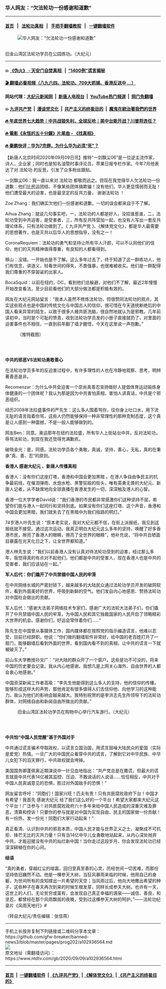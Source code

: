 ### 华人网友：“欠法轮功一份感谢和道歉”
------------------------

#### [首页](https://github.com/gfw-breaker/banned-news3/blob/master/README.md) &nbsp;&nbsp;|&nbsp;&nbsp; [法轮功真相](https://github.com/begood0513/basic/blob/master/README.md)  &nbsp;&nbsp;|&nbsp;&nbsp; [手把手翻墙教程](https://github.com/gfw-breaker/guides/wiki)  &nbsp;&nbsp;|&nbsp;&nbsp; [一键翻墙软件](https://github.com/gfw-breaker/nogfw/blob/master/README.md)  



<div><div class="featured_image">
 <figure>
  <img alt="华人网友：“欠法轮功一份感谢和道歉”" src="https://i.ntdtv.com/assets/uploads/2020/09/2020-09-09_112917-800x450.jpg"/>
 </figure><br/>
 <span class="caption">
  旧金山湾区法轮功学员在公园炼功。（大纪元）
 </span>
</div>
</div><hr/>

#### 💥 [《伪火》 - 天安门自焚真相 ](http://141.164.51.119:10000/videos/blog/weihuo.html)&nbsp; |&nbsp; [“1400例”谎言揭秘  ](http://141.164.51.119:10000/videos/blog/jiexi1400.html)

#### [ 🎬  翻墙必看视频（八九六四、法轮功、709大抓捕、香港反送中 ...）](https://github.com/gfw-breaker/links/blob/master/banned.md)

#### 网站代理：[大纪元新闻网](http://167.172.10.89:10080/gb/) &nbsp;|&nbsp; [新唐人电视台](http://167.172.10.89:8808/gb/)  &nbsp;|&nbsp; [YouTube热门频道](http://158.247.203.241/youtube.html) &nbsp;|&nbsp; [网门免翻墙](http://158.247.203.241:11000/show.aspx?name=ogHome)

#### 💥 [九评共产党](http://141.164.51.119:10000/videos/res/jiuping/)&nbsp; |&nbsp; [漫谈党文化](http://141.164.51.119:10000/videos/res/mtdwh/)&nbsp; |&nbsp; [共产主义的终极目的](http://141.164.51.119:10000/videos/res/zjmd/)&nbsp; |&nbsp; [魔鬼在統治著我們的世界](http://141.164.51.119:10000/videos/res/TheSpecter/)  

#### [ 🔥  年底世界七大趋势｜中共战狼失利，全球反呛｜美中台能开战？川普将连任？](http://141.164.51.119:10000/videos/news/tanghao02.html)

#### [ 🔥  電影《永恆的五十分鐘》片尾曲 - 《找真相》](http://141.164.51.119:10000/videos/news/../legend/index.html)

#### [ 🔥  秦鹏快评：华为7宗罪，为什么华为必须“死”？](http://141.164.51.119:10000/videos/news/qp01.html)

<div><div class="post_content" itemprop="articleBody">
 <p>
  【新唐人北京时间2020年09月09日讯】推特“一剑飘尘06”是一位逆主流作家，诗人，企业家；同时也是知名油管时事评论员，苹果日报专栏作家。今年7月他表达了对
  <ok href="https://www.ntdtv.com/gb/法轮功.htm">
   法轮功
  </ok>
  的反思，引发了众多粉丝跟贴。
 </p>
 <p>
  一剑飘尘06：我一直以来对
  <ok href="https://www.ntdtv.com/gb/法轮功.htm">
   法轮功
  </ok>
  都敬而远之。但现在我觉得华人欠法轮功一份道歉：他们比民运团结、不像某些团体搞欺骗！没有他们，华人更显懦弱而无耻！他们遭受最大的迫害，也是最坚定的反共力量，
  <ok href="https://www.ntdtv.com/gb/谢谢法轮功.htm">
   谢谢法轮功
  </ok>
  ！
 </p>
 <p>
  Zoe Zhang：我们确实欠他们一份感谢和道歉。一切的误会都来自于不了解。
 </p>
 <p>
  Aihua Zhang：就说几句事实吧，一，法轮功的人都是好人，没招谁惹谁，二，法轮功受到中共迫害，是受害者，三，所有反共阵营加一起，也没有人写出一套反共理论体系，只有法轮功做到了。《
  <ok href="https://www.ntdtv.com/gb/九评共产党.htm">
   九评共产党
  </ok>
  》、《解体党文化》，都是华人最需要的思想著作，也是灭共以后华人的思想指导，没有之一！
 </p>
 <p>
  CoronaRequiem：法轮功的勇气和坚持让所有华人汗颜，可以不认同他们的信仰，他们的灭共精神值得尊重，有良知的人都看得到。
 </p>
 <p>
  移山：没错。一开始也是不了解。这么多年过去了，终于知道了这一群练功人，他们有信念，讲道义，轻看世间的得失，不畏强暴，也很难被收买。他们是一群配得我们尊重的不穿袈裟的出家人。
 </p>
 <p>
  BocaSquid：以前在纽约，DC，看到他们总躲避，对他们不了解，最近2年慢慢开始改变看法，至少目前看他们的大部分做法都是积极有效的。
 </p>
 <p>
  网友在大纪元网站留言：“我本人虽然不修炼法轮功，但很赞同法轮功的观点，其实这些观点也是中国的传统文化与中国古人的信仰，很可惜在今天道统断绝后的中国人看来异常的陌生，以致于很多人被共匪洗脑，很自然地就认为是邪教。几年前读初中，当时是个可耻的愤青，收到法轮功学员发的小册子直接就扔了，对里面的迫害事件也不相信，一直到前年翻了墙才醒悟，今天在这里说一声抱歉。”
 </p>
 <figure class="wp-caption alignnone" id="attachment_102936573" style="width: 600px">
  <img alt="" class="size-medium wp-image-102936573" src="https://i.ntdtv.com/assets/uploads/2020/09/2020-09-09_112826-600x408.jpg">
   <br/><figcaption class="wp-caption-text">
    （推特截图）
    <br/>
   </figcaption><br/>
  </img>
 </figure><br/>
 <p>
  <strong>
   中共的邪恶VS法轮功勇敢善心
  </strong>
 </p>
 <p>
  在法轮功学员多年的反迫害过程中，有许多理性的人也在冷静地观察、思考，明辨著善恶是非。
 </p>
 <p>
  Recomenzar：为什么中共会迫害一个崇尚真善忍宣扬做好人提倡体育运动锻炼身体健康的一个团体呢？我认为那是因为中共害怕真相，害怕人讲真话，中共是个邪恶组织。
 </p>
 <p>
  经历2008年法拉盛事件的严先生：这么多人围着骂你，往你身上吐口水，用下流无耻的语言指着你骂，这些人仍然能够保持一种非常理性的那种克制态度，这个真是让人感到一种震撼，不是一般人能够做到的。
 </p>
 <p>
  网友Ben：同意。奥运那年在纽约法拉盛，所有华人上街站台中共，反对法轮功，辱骂法轮功，到现在我还觉得充满歉疚。
 </p>
 <p>
  破晓金光：是，同感。法轮功学员各个勇敢，真诚，坚持，善心，无私，真的在秉承“真、善、忍”的原则。
 </p>
 <p>
  <strong>
   香港人
   <ok href="https://www.ntdtv.com/gb/感谢大纪元.htm">
    感谢大纪元
   </ok>
   、新唐人传播真相
  </strong>
 </p>
 <p>
  香港人：没有你们这座灯塔，香港和中国会更加黑暗 。在港人争自由争民主的抗争最前线，在催泪弹雨、水炮水枪、黑警狂殴的街头，唯有英勇无畏的大纪元、新唐人记者，从不缺席地向全球直播在香港发生的一切，深深触及港人的心智。
 </p>
 <p>
  香港一位大学学者David说：“我们香港的市民都非常感激你们这种坚持不屈，希望你们能与港人一起同行和坚持到底。如果没有你们这座灯塔、这个声音，香港和中国会更加黑暗，我们就失去了在黑暗中为我们指路的明灯。”
 </p>
 <p>
  74岁港人叶先生说：“原本老实说，我对大纪元都不信，在街上派报纸，我见到这报纸就不接受。通过这次运动，我真正明白大纪元这么多年的坚持，唤醒了好多香港市民，擦亮了香港人的眼睛，擦亮了全世界的眼睛”，他补充说，“将中共丑陋面目暴露在光天化日之下，让全世界都知道。”
 </p>
 <p>
  港人林先生说：“我们以前香港人没有认真对待法轮功受到的迫害，经过那么多年，我觉得真的有点对不起他们，他们都是中共的受害人，现在香港人也是中共的受害者，我们应该站在一起。”
 </p>
 <p>
  <strong>
   军人后代：你们撬开了中共禁锢中国人民的牢笼
  </strong>
 </p>
 <p>
  在中共网络长城的严密封锁下，越来越多的大陆民众通过法轮功学员开发的破网软件，看到外面美好的世界，呼吸到新鲜的空气。他们发自内心地感恩、赞扬法轮功对中国社会做出的贡献。
 </p>
 <p>
  军人后代：“感谢大法弟子网络技术专家们，感谢广大的法轮大法弟子们，你们撬开了中共禁锢中国人民的牢笼，为中国人民和其它独裁国家的人民开启了领略精彩大世界的机会。感谢你们，好运会常伴着你们……”
 </p>
 <p>
  陈先生在中国曾从事媒体工作，国内媒体都在按照党的指示编造谎言，他难以忍受，目前已经辞职。他说：“你们做的翻墙软件非常好，给中国的老百姓打开了一扇门，能够翻墙后看到外面的世界，看到国内看不到的真相，让中共的谎言一下就被破灭了。”
 </p>
 <p>
  前山东大学教授孙文广：“对大陆的群众开了一个窗户。这些是功不可没的，将来中国的历史要会记录。我从内心地感谢。我想凡是上网关心海外、自由世界的人都会衷心地感谢。”
 </p>
 <p>
  中国资深新闻工作者高瑜：“李先生他能得到这么多人的支持，他的信仰的传播，能够形成这样大的声势，那他肯定有很多值得人们去信仰他、向他学习的这种能力。我认为他们的影响会越来越大。我特别祝贺的是李洪志先生所领导下的法轮功群体，对网络自由和新闻自由所做出的贡献。”
 </p>
 <figure class="wp-caption alignnone" id="attachment_102936572" style="width: 600px">
  <img alt="" class="size-medium wp-image-102936572" src="https://i.ntdtv.com/assets/uploads/2020/09/2020-09-09_112623-600x402.jpg">
   <br/><figcaption class="wp-caption-text">
    旧金山湾区法轮功学员在购物中心举行汽车游行。（大纪元）
    <br/>
   </figcaption><br/>
  </img>
 </figure><br/>
 <p>
  <strong>
   中共怕“中国人民觉醒”甚于外国对手
  </strong>
 </p>
 <p>
  中共通过谎言骗术夺取政权，以谎言立国治国，用谎言鼓噪大陆民众的爱国（实际是爱党）热情。一旦广大的中国民众看穿中共的谎言，了解到它对中华民族、中华儿女犯下的滔天罪行，中共政权就会垮掉。
 </p>
 <p>
  美国国务卿蓬佩奥近期演说中一针见血地指出：“共产党总是在撒谎，但最大的谎言就是中共代表14亿被其监控、压迫、不敢说话的人说话……恰恰相反，中共对于中国人民真诚意见的恐惧，胜过对外国敌手的恐惧！”
 </p>
 <p>
  网友留言呼吁：“同胞们！国家兴旺！匹夫有责！只有共匪腐败政府下台！中国才有希望！我首先
  <ok href="https://www.ntdtv.com/gb/感谢大纪元.htm">
   感谢大纪元
  </ok>
  给了我们这么好的一个平台！希望大家都来大纪元这个平台！广泛参与！对共匪腐败政府六十多年来给中国人民造成的深重灾难及罪恶，清算和控诉！只要你的参与就是对中国为实现自由、民主的国家做一份贡献！有一份热，发一份光！同胞们大家行动起来！”
 </p>
 <p>
  真正看清、认识到中共的邪恶本质，中国人民才能与世界正义之士，凝聚成不可抗拒、锋芒无比的灭共力量！只有当14亿中华儿女勇敢地站起来，从内心深处抛弃中共，才能迎接没有中共的灿烂新中国！当你走过这段岁月，你会发现法轮功已经深深耕植在你的心间。
 </p>
 <p>
  <strong>
   结语
  </strong>
 </p>
 <p>
  “真的勇者，穿越红尘的喧嚣，回归至真至善的心灵，历经世间一切苦难，而那份坚持依旧巍然不动。他是一棵参天大树，当狂风暴雨来临的时候，他用自己的身躯，为世间所有的良知撑出一片希望的天空；当风雨过后，他向大地撒出希望的种子，这些种子在春天再次到来的时候生根发芽，同样长成参天大树。也许有一天，这世上的人们，无论贫穷或富有，会发现自己真正幸福的源泉——诚信、善良，和坚忍，都曾经在那个风雨飘摇的夜晚，受到过这棵参天大树的呵护。”——法轮功纪录片《风雨天地行》#
 </p>
 <p>
  （转自大纪元/责任编辑：张信燕）
 </p>
 <div class="single_ad">
 </div>
</div>
</div>
<hr/>
手机上长按并复制下列链接或二维码分享本文章：<br/>
https://github.com/gfw-breaker/banned-news3/blob/master/pages/prog202/a102936564.md <br/>
<a href='https://github.com/gfw-breaker/banned-news3/blob/master/pages/prog202/a102936564.md'><img src='https://github.com/gfw-breaker/banned-news3/blob/master/pages/prog202/a102936564.md.png'/></a> <br/>
原文地址（需翻墙访问）：https://www.ntdtv.com/gb/2020/09/09/a102936564.html


------------------------
#### [首页](https://github.com/gfw-breaker/banned-news3/blob/master/README.md) &nbsp;|&nbsp; [一键翻墙软件](https://github.com/gfw-breaker/nogfw/blob/master/README.md) &nbsp;| [《九评共产党》](https://github.com/gfw-breaker/9ping.md/blob/master/README.md#九评之一评共产党是什么) | [《解体党文化》](https://github.com/gfw-breaker/jtdwh.md/blob/master/README.md) | [《共产主义的终极目的》](https://github.com/gfw-breaker/gczydzjmd.md/blob/master/README.md)


<img src='http://gfw-breaker.win/banned-news3/pages/prog202/a102936564.md' width='0px' height='0px'/>